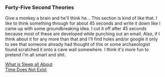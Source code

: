 ### Forty-Five Second Theories

Give a monkey a brain and he'll think he... This section is kind of like
that. I like to think something through for about 45 seconds and write
it down like I came up with some groundbreaking idea. I cut it off after
45 seconds because most of these are developed while punching out an
email. Also, if I think about it for any more than that and I'll find
holes and/or google it only to see that someone already had thought of
this or some archaeologist found scratched it onto a cave wall
somewhere. I think it's more fun to pretend i'm all smart and shit.

[What is Sleep all About](whatIsSleepAllAbout.html)\
 [Time Does Not Exist](timeDoesNotExist.html)

